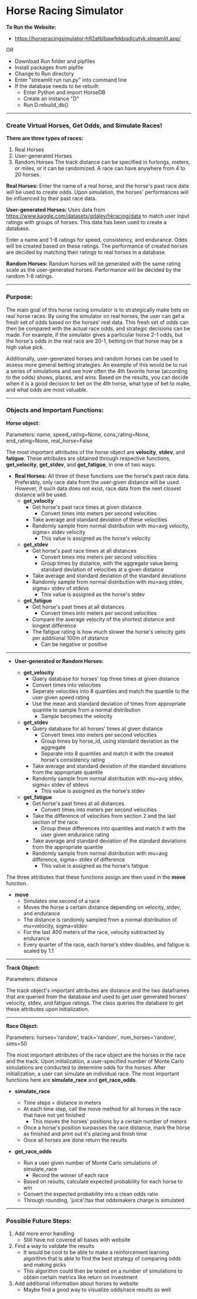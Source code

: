 # Horse Racing Simulator

**To Run the Website:** 

- https://horseracingsimulator-h92atblbawfekbqdlcutyk.streamlit.app/
  
OR

- Download Run folder and pipfiles 
- Install packages from pipfile
- Change to Run directory
- Enter "streamlit run run.py" into command line
- If the database needs to be rebuilt:
    - Enter Python and import HorseDB
    - Create an instance "D"
    - Run D.rebuild_db()
---
### Create Virtual Horses, Get Odds, and Simulate Races!

**There are three types of races:**
1. Real Horses
2. User-generated Horses
3. Random Horses
The track distance can be specified in furlongs, meters, or miles, or it can be randomized.
A race can have anywhere from 4 to 20 horses.

**Real Horses:**
Enter the name of a real horse, and the horse's past race data will be used to create odds. Upon simulation, the horses' performances will be influenced by their past race data.

**User-generated Horses:**
Uses data from https://www.kaggle.com/datasets/gdaley/hkracing/data to match user input ratings with groups of horses. This data has been used to create a database.

Enter a name and 1-8 ratings for speed, consistency, and endurance. Odds will be created based on these ratings. The performance of created horses are decided by matching their ratings to real horses in a database.

**Random Horses:**
Random horses will be generated with the same rating scale as the user-generated horses. Performance will be decided by the random 1-8 ratings.

---
### Purpose:
The main goal of this horse racing simulator is to strategically make bets on real horse races. By using the simulator on real horses, the user can get a fresh set of odds based on the horses' real data. This fresh set of odds can then be compared with the actual race odds, and strategic decisions can be made. For example, if the simulator gives a particular horse 2-1 odds, but the horse's odds in the real race are 20-1, betting on that horse may be a high value pick. 

Additionally, user-generated horses and random horses can be used to assess more general betting strategies. An example of this would be to run a series of simulations and see how often the 4th favorite horse (according to the odds) shows, places, and wins. Based on the results, you can decide when it is a good decision to bet on the 4th horse, what type of bet to make, and what odds are most valuable.

---
### Objects and Important Functions:
**Horse object:**

Parameters: name, speed_rating=None, cons_rating=None, end_rating=None, real_horse=False

The most important attributes of the horse object are **velocity**, **stdev**, and **fatigue**. These attributes are obtained through respective functions, **get_velocity**, **get_stdev**, and **get_fatigue**, in one of two ways:

- **Real Horses:**
All three of these functions use the horse's past race data. Preferably, only race data from the user-given distance will be used. However, if such data does not exist, race data from the next closest distance will be used. 
    - **get_velocity**
        - Get horse's past race times at given distance
            - Convert times into meters per second velocities
        - Take average and standard deviation of these velocities
        - Randomly sample from normal distribution with mu=avg velocity, sigma= stdev velocity
            - This value is assigned as the horse's velocity
    - **get_stdev**
        - Get horse's past race times at all distances
            - Convert times into meters per second velocities
            - Group times by distance, with the aggregate value being standard deviation of velocities at a given distance
        - Take average and standard deviation of the standard deviations
        - Randomly sample from normal distribution with mu=avg stdev, sigma= stdev of stdevs
            - This value is assigned as the horse's stdev
    - **get_fatigue**
        - Get horse's past times at all distances
            - Convert times into meters per second velocities
        - Compare the average velocity of the shortest distance and longest difference
        - The fatigue rating is how much slower the horse's velocity gets per additional 100m of distance
            - Can be negative or positive
---
- **User-generated or Random Horses:**

    - **get_velocity**
        - Query database for horses' top three times at given distance
        - Convert times into velocities
        - Seperate velocities into 8 quantiles and match the quantile to the user given speed rating
        - Use the mean and standard deviation of times from appropriate quantile to sample from a normal distribution
            - Sample becomes the velocity
    - **get_stdev**
        - Query database for all horses' times at given distance
            - Convert times into meters per second velocities
            - Group times by horse_id, using standard deviation as the aggregate
            - Separate into 8 quantiles and match it with the created horse's consistency rating
        - Take average and standard deviation of the standard deviations from the appropriate quantile
        - Randomly sample from normal distribution with mu=avg stdev, sigma= stdev of stdevs
            - This value is assigned as the horse's stdev
    - **get_fatigue**
        - Get horse's past times at all distances
            - Convert times into meters per second velocities
        - Take the difference of velocities from section 2 and the last section of the race
            - Group these differences into quantiles and match it with the user given endurance rating
        - Take average and standard deviation of the standard deviations from the appropriate quantile
        - Randomly sample from normal distribution with mu=avg difference, sigma= stdev of difference
            - This value is assigned as the horse's fatigue

The three attributes that these functions assign are then used in the **move** function.

- **move**
    - Simulates one second of a race
    - Moves the horse a certain distance depending on velocity, stdev, and endurance
    - The distance is randomly sampled from a normal distribution of mu=velocity, sigma=stdev
    - For the last 400 meters of the race, velocity subtracted by endurance
    - Every quarter of the race, each horse's stdev doubles, and fatigue is scaled by 1.1
---
**Track Object:**

Parameters: distance

The track object's important attributes are distance and the two dataframes that are queried from the database and used to get user generated horses' velocity, stdev, and fatigue ratings. The class queries the database to get these attributes upon initialization.

---
**Race Object:**

Parameters: horses='random', track='random', num_horses='random', sims=50

The most important attributes of the race object are the horses in the race and the track. Upon initialization, a user-specified number of Monte Carlo simulations are conducted to determine odds for the horses. After initialization, a user can simulate an individual race. The most important functions here are **simulate_race** and **get_race_odds**.

- **simulate_race**
    - Time steps = distance in meters
    - At each time step, call the move method for all horses in the race that have not yet finished
        - This moves the horses' positions by a certain number of meters
    - Once a horse's position surpasses the race distance, mark the horse as finished and print out it's placing and finish time
    - Once all horses are done return the results

- **get_race_odds**
    - Run a user given number of Monte Carlo simulations of simulate_race
        - Record the winner of each race
    - Based on results, calculate expected probability for each horse to win
    - Convert the expected probability into a clean odds ratio
    - Through rounding, 'juice'/tax that oddsmakers charge is simulated

---
### Possible Future Steps:

1) Add more error handling
    - Still have not covered all bases with website
2) Find a way to validate the results
    - It would be cool to be able to make a reinforcement learning algorithm that is able to find the best strategy of comparing odds and making picks
    - This algorithm could then be tested on a number of simulations to obtain certain metrics like return on investment
3) Add additional information about horses to website
    - Maybe find a good way to visualize odds/race results as well
